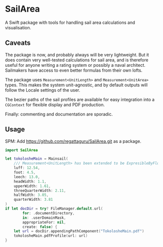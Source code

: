 # SailArea

A Swift package with tools for handling sail area calculations and visualisation. 

## Caveats

The package is now, and probably always will be very lightweight. But it does contain very well-tested calculations for sail area, and is therefore useful for anyone writing a rating system or possibly a naval architect. Sailmakers have access to even better formulas from their own lofts.

The package uses `Measurement<UnitLength>` and `Measurement<UnitArea>` types. This makes the system unit-agnostic, and by default outputs will follow the Locale settings of the user.

The bezier paths of the sail profiles are available for easy integration into a `CGContext` for flexible display and PDF production.

Finally: commenting and documentation are sporadic.

## Usage

SPM: Add https://github.com/regattaguru/SailArea.git as a package.

```swift
import SailArea

let tokolosheMain = Mainsail(
	/// Measurement<UnitLength> has been extended to be ExpresibleByFloatLiteral if the unit is metres
	luff: 12.54,
	foot: 4.5,
	leech: 13.0,
	headWidth: 1.1,
	upperWidth: 1.61,
	threeQuarterWidth: 2.11,
	halfWidth: 3.05,
	quarterWidth: 3.81
)
if let docDir = try? FileManager.default.url(
		for: .documentDirectory, 
		in: .userDomainMask, 
		appropriateFor: nil, 
		create: false) {
	let url = docDir.appendingPathComponent("TokolosheMain.pdf")
	tokolosheMain.pdfProfile(url: url)
}
```

